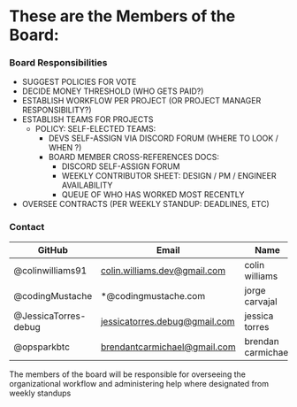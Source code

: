 # These are the Members of the Board:

### Board Responsibilities
- SUGGEST POLICIES FOR VOTE
- DECIDE MONEY THRESHOLD (WHO GETS PAID?)
- ESTABLISH WORKFLOW PER PROJECT (OR PROJECT MANAGER RESPONSIBILITY?)
- ESTABLISH TEAMS FOR PROJECTS
	- POLICY: SELF-ELECTED TEAMS:
		- DEVS SELF-ASSIGN VIA DISCORD FORUM (WHERE TO LOOK / WHEN ?)
		- BOARD MEMBER CROSS-REFERENCES DOCS:
			- DISCORD SELF-ASSIGN FORUM
			- WEEKLY CONTRIBUTOR SHEET: DESIGN / PM / ENGINEER AVAILABILITY
			- QUEUE OF WHO HAS WORKED MOST RECENTLY
- OVERSEE CONTRACTS (PER WEEKLY STANDUP: DEADLINES, ETC)

### Contact

| GitHub               | Email                          | Name                 |
| -------------------- | ------------------------------ | -------------------- |
| @colinwilliams91     | colin.williams.dev@gmail.com   | colin williams       |
| @codingMustache      | *@codingmustache.com           | jorge carvajal       |
| @JessicaTorres-debug | jessicatorres.debug@gmail.com  | jessica torres       |
| @opsparkbtc          | brendantcarmichael@gmail.com   | brendan carmichael   |


The members of the board will be responsible for overseeing the organizational workflow and administering help where designated from weekly standups
